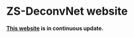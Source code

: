 # ZS-DeconvNet website

**[This website](https://tristazeng.github.io/ZS-DeconvNet/) is in continuous update.**
